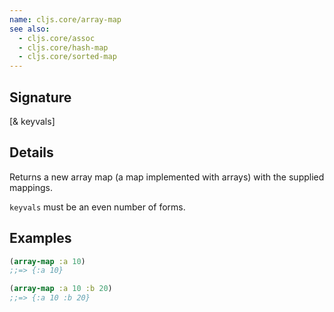 ```yaml
---
name: cljs.core/array-map
see also:
  - cljs.core/assoc
  - cljs.core/hash-map
  - cljs.core/sorted-map
---
```


## Signature
[& keyvals]


## Details

Returns a new array map (a map implemented with arrays) with the supplied mappings.

`keyvals` must be an even number of forms.


## Examples

```clj
(array-map :a 10)
;;=> {:a 10}

(array-map :a 10 :b 20)
;;=> {:a 10 :b 20}
```